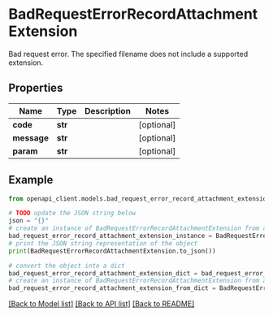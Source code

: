 # BadRequestErrorRecordAttachmentExtension

Bad request error. The specified filename does not include a supported extension.

## Properties

Name | Type | Description | Notes
------------ | ------------- | ------------- | -------------
**code** | **str** |  | [optional] 
**message** | **str** |  | [optional] 
**param** | **str** |  | [optional] 

## Example

```python
from openapi_client.models.bad_request_error_record_attachment_extension import BadRequestErrorRecordAttachmentExtension

# TODO update the JSON string below
json = "{}"
# create an instance of BadRequestErrorRecordAttachmentExtension from a JSON string
bad_request_error_record_attachment_extension_instance = BadRequestErrorRecordAttachmentExtension.from_json(json)
# print the JSON string representation of the object
print(BadRequestErrorRecordAttachmentExtension.to_json())

# convert the object into a dict
bad_request_error_record_attachment_extension_dict = bad_request_error_record_attachment_extension_instance.to_dict()
# create an instance of BadRequestErrorRecordAttachmentExtension from a dict
bad_request_error_record_attachment_extension_from_dict = BadRequestErrorRecordAttachmentExtension.from_dict(bad_request_error_record_attachment_extension_dict)
```
[[Back to Model list]](../README.md#documentation-for-models) [[Back to API list]](../README.md#documentation-for-api-endpoints) [[Back to README]](../README.md)


